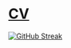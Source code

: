 # [CV](https://shorturl.at/lvFIV)

[![GitHub Streak](https://github-readme-streak-stats-ebon.vercel.app?user=Mindr17&theme=dark&hide_border=true&background=0D1117&hide_current_streak=true&hide_longest_streak=true)](https://git.io/streak-stats)
